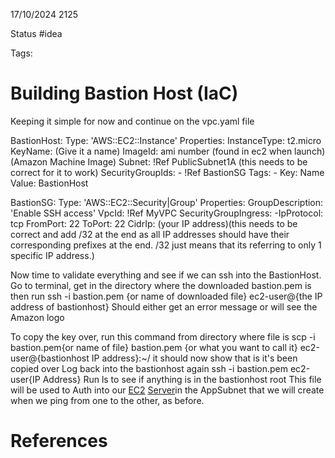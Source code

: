 17/10/2024 2125

Status #idea

Tags:

# Building Bastion Host (IaC)

Keeping it simple for now and continue on the vpc.yaml file

BastionHost:
	Type: 'AWS::EC2::Instance'
	Properties:
		InstanceType: t2.micro
		KeyName: (Give it a name)
		ImageId: ami number (found in ec2 when launch)(Amazon Machine Image)
		Subnet: !Ref PublicSubnet1A (this needs to be correct for it to work)
		SecurityGroupIds:
			- !Ref BastionSG
		Tags:
			- Key: Name
				Value: BastionHost

BastionSG:
	Type: 'AWS::EC2::Security|Group'
	Properties:
		GroupDescription: 'Enable SSH access'
		VpcId: !Ref MyVPC
		SecurityGroupIngress:
			-IpProtocol: tcp
			FromPort: 22
			ToPort: 22
			CidrIp: (your IP address)(this needs to be correct and add /32 at the end as all IP addresses should have their corresponding prefixes at the end. /32 just means that its referring to only 1 specific IP address.)

Now time to validate everything and see if we can ssh into the BastionHost.
Go to terminal, get in the directory where the downloaded bastion.pem is then run
ssh -i bastion.pem {or name of downloaded file} ec2-user@{the IP address of bastionhost}
Should either get an error message or will see the Amazon logo

To copy the key over, run this command from directory where file is
scp -i bastion.pem{or name of file} bastion.pem {or what you want to call it} ec2-user@{bastionhost IP address}:~/
it should now show that is it's been copied over
Log back into the bastionhost again
ssh -i bastion.pem ec2-user{IP Address}
Run ls to see if anything is in the bastionhost root
This file will be used to Auth into our [EC2](./EC2.md) [Server](./Server.md)in the AppSubnet that we will create when we ping from one to the other, as before.



# References
